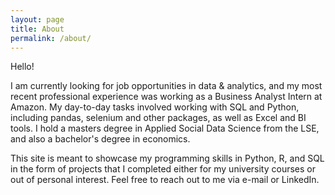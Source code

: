 ```yaml
---
layout: page
title: About
permalink: /about/
---
```


Hello!

I am currently looking for job opportunities in data & analytics, and my most recent professional experience was working as a Business Analyst Intern at Amazon. My day-to-day tasks involved working with SQL and Python, including pandas, selenium and other packages, as well as Excel and BI tools. I hold a masters degree in Applied Social Data Science from the LSE, and also a bachelor's degree in economics.

This site is meant to showcase my programming skills in Python, R, and SQL in the form of projects that I completed either for my university courses or out of personal interest. Feel free to reach out to me via e-mail or LinkedIn.

